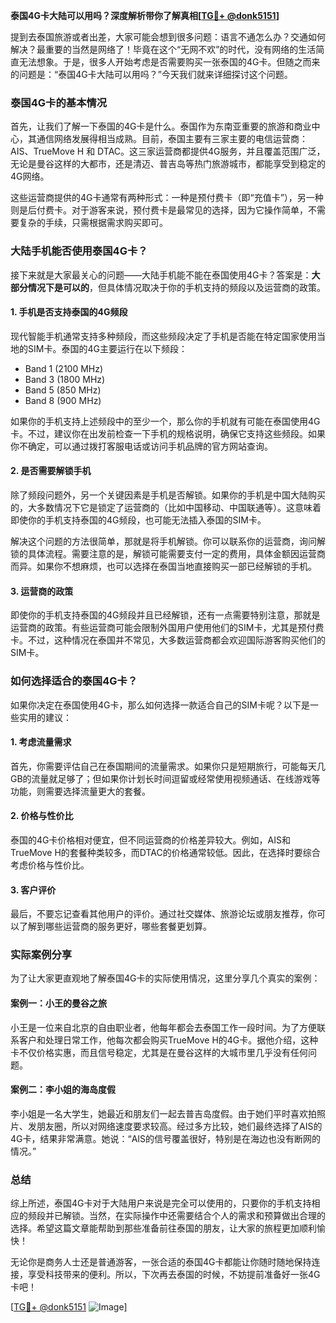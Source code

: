 **泰国4G卡大陆可以用吗？深度解析带你了解真相[[TG💪+ @donk5151](https://t.me/s/donk5151)]**

提到去泰国旅游或者出差，大家可能会想到很多问题：语言不通怎么办？交通如何解决？最重要的当然是网络了！毕竟在这个“无网不欢”的时代，没有网络的生活简直无法想象。于是，很多人开始考虑是否需要购买一张泰国的4G卡。但随之而来的问题是：“泰国4G卡大陆可以用吗？”今天我们就来详细探讨这个问题。

### 泰国4G卡的基本情况

首先，让我们了解一下泰国的4G卡是什么。泰国作为东南亚重要的旅游和商业中心，其通信网络发展得相当成熟。目前，泰国主要有三家主要的电信运营商：AIS、TrueMove H 和 DTAC。这三家运营商都提供4G服务，并且覆盖范围广泛，无论是曼谷这样的大都市，还是清迈、普吉岛等热门旅游城市，都能享受到稳定的4G网络。

这些运营商提供的4G卡通常有两种形式：一种是预付费卡（即“充值卡”），另一种则是后付费卡。对于游客来说，预付费卡是最常见的选择，因为它操作简单，不需要复杂的手续，只需根据需求购买即可。

### 大陆手机能否使用泰国4G卡？

接下来就是大家最关心的问题——大陆手机能不能在泰国使用4G卡？答案是：**大部分情况下是可以的**，但具体情况取决于你的手机支持的频段以及运营商的政策。

#### 1. 手机是否支持泰国的4G频段

现代智能手机通常支持多种频段，而这些频段决定了手机是否能在特定国家使用当地的SIM卡。泰国的4G主要运行在以下频段：

- Band 1 (2100 MHz)
- Band 3 (1800 MHz)
- Band 5 (850 MHz)
- Band 8 (900 MHz)

如果你的手机支持上述频段中的至少一个，那么你的手机就有可能在泰国使用4G卡。不过，建议你在出发前检查一下手机的规格说明，确保它支持这些频段。如果你不确定，可以通过拨打客服电话或访问手机品牌的官方网站查询。

#### 2. 是否需要解锁手机

除了频段问题外，另一个关键因素是手机是否解锁。如果你的手机是中国大陆购买的，大多数情况下它是锁定了运营商的（比如中国移动、中国联通等）。这意味着即使你的手机支持泰国的4G频段，也可能无法插入泰国的SIM卡。

解决这个问题的方法很简单，那就是将手机解锁。你可以联系你的运营商，询问解锁的具体流程。需要注意的是，解锁可能需要支付一定的费用，具体金额因运营商而异。如果你不想麻烦，也可以选择在泰国当地直接购买一部已经解锁的手机。

#### 3. 运营商的政策

即使你的手机支持泰国的4G频段并且已经解锁，还有一点需要特别注意，那就是运营商的政策。有些运营商可能会限制外国用户使用他们的SIM卡，尤其是预付费卡。不过，这种情况在泰国并不常见，大多数运营商都会欢迎国际游客购买他们的SIM卡。

### 如何选择适合的泰国4G卡？

如果你决定在泰国使用4G卡，那么如何选择一款适合自己的SIM卡呢？以下是一些实用的建议：

#### 1. 考虑流量需求

首先，你需要评估自己在泰国期间的流量需求。如果你只是短期旅行，可能每天几GB的流量就足够了；但如果你计划长时间逗留或经常使用视频通话、在线游戏等功能，则需要选择流量更大的套餐。

#### 2. 价格与性价比

泰国的4G卡价格相对便宜，但不同运营商的价格差异较大。例如，AIS和TrueMove H的套餐种类较多，而DTAC的价格通常较低。因此，在选择时要综合考虑价格与性价比。

#### 3. 客户评价

最后，不要忘记查看其他用户的评价。通过社交媒体、旅游论坛或朋友推荐，你可以了解到哪些运营商的服务更好，哪些套餐更划算。

### 实际案例分享

为了让大家更直观地了解泰国4G卡的实际使用情况，这里分享几个真实的案例：

#### 案例一：小王的曼谷之旅

小王是一位来自北京的自由职业者，他每年都会去泰国工作一段时间。为了方便联系客户和处理日常工作，他每次都会购买TrueMove H的4G卡。据他介绍，这种卡不仅价格实惠，而且信号稳定，尤其是在曼谷这样的大城市里几乎没有任何问题。

#### 案例二：李小姐的海岛度假

李小姐是一名大学生，她最近和朋友们一起去普吉岛度假。由于她们平时喜欢拍照片、发朋友圈，所以对网络速度要求较高。经过多方比较，她们最终选择了AIS的4G卡，结果非常满意。她说：“AIS的信号覆盖很好，特别是在海边也没有断网的情况。”

### 总结

综上所述，泰国4G卡对于大陆用户来说是完全可以使用的，只要你的手机支持相应的频段并已解锁。当然，在实际操作中还需要结合个人的需求和预算做出合理的选择。希望这篇文章能帮助到那些准备前往泰国的朋友，让大家的旅程更加顺利愉快！

无论你是商务人士还是普通游客，一张合适的泰国4G卡都能让你随时随地保持连接，享受科技带来的便利。所以，下次再去泰国的时候，不妨提前准备好一张4G卡吧！

[[TG💪+ @donk5151](https://t.me/s/donk5151) ![Image](https://i.postimg.cc/rwNCRYN7/Snipaste-2025-04-30-17-27-05.png)]